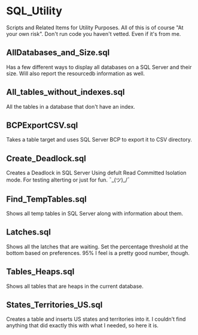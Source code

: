 # SQL_Utility
Scripts and Related Items for Utility Purposes.
All of this is of course "At your own risk". Don't run code you haven't vetted. Even if it's from me.

## AllDatabases_and_Size.sql
Has a few different ways to display all databases on a SQL Server and their size. Will also report the resourcedb information as well.

## All_tables_without_indexes.sql
All the tables in a database that don't have an index.

## BCPExportCSV.sql
Takes a table target and uses SQL Server BCP to export it to CSV directory.

## Create_Deadlock.sql
Creates a Deadlock in SQL Server Using defult Read Committed Isolation mode. For testing alterting or just for fun. ¯\_(ツ)_/¯

## Find_TempTables.sql
Shows all temp tables in SQL Server along with information about them.

##  Latches.sql
Shows all the latches that are waiting. Set the percentage threshold at the bottom based on preferences. 95% I feel is a pretty good number, though.

## Tables_Heaps.sql
Shows all tables that are heaps in the current database.

## States_Territories_US.sql
Creates a table and inserts US states and territories into it. I couldn't find anything that did exactly this with what I needed, so here it is.


